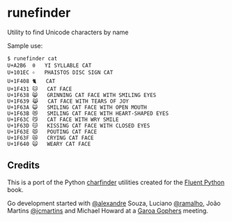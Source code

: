 # runefinder
Utility to find Unicode characters by name

Sample use:

```
$ runefinder cat
U+A2B6  ꊶ 	YI SYLLABLE CAT
U+101EC 𐇬 	PHAISTOS DISC SIGN CAT
U+1F408 🐈 	CAT
U+1F431 🐱 	CAT FACE
U+1F638 😸 	GRINNING CAT FACE WITH SMILING EYES
U+1F639 😹 	CAT FACE WITH TEARS OF JOY
U+1F63A 😺 	SMILING CAT FACE WITH OPEN MOUTH
U+1F63B 😻 	SMILING CAT FACE WITH HEART-SHAPED EYES
U+1F63C 😼 	CAT FACE WITH WRY SMILE
U+1F63D 😽 	KISSING CAT FACE WITH CLOSED EYES
U+1F63E 😾 	POUTING CAT FACE
U+1F63F 😿 	CRYING CAT FACE
U+1F640 🙀 	WEARY CAT FACE
```

## Credits

This is a port of the Python [charfinder](https://github.com/fluentpython/example-code/tree/master/18-asyncio/charfinder) utilities created for the [Fluent Python](http://shop.oreilly.com/product/0636920032519.do) book. 

Go development started with [@alexandre](https://github.com/alexandre/) Souza, Luciano [@ramalho](https://github.com/ramalho/), João Martins [@jcmartins](https://github.com/jcmartins) and Michael Howard at a [Garoa Gophers](https://garoa.net.br/wiki/Garoa_Gophers) meeting.
